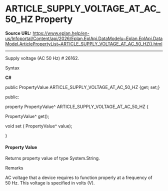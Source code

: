 # ARTICLE_SUPPLY_VOLTAGE_AT_AC_50_HZ Property

**Source URL:** https://www.eplan.help/en-us/Infoportal/Content/api/2026/Eplan.EplApi.DataModelu~Eplan.EplApi.DataModel.ArticlePropertyList~ARTICLE_SUPPLY_VOLTAGE_AT_AC_50_HZ().html

---

Supply voltage (AC 50 Hz) # 26162.

Syntax

**C#**



public PropertyValue ARTICLE_SUPPLY_VOLTAGE_AT_AC_50_HZ {get; set;}

public:

property PropertyValue^ ARTICLE_SUPPLY_VOLTAGE_AT_AC_50_HZ {

   PropertyValue^ get();

   void set (    PropertyValue^ value);

}


#### Property Value

Returns property value of type System.String.

Remarks

AC voltage that a device requires to function properly at a frequency of 50 Hz. This voltage is specified in volts (V).
